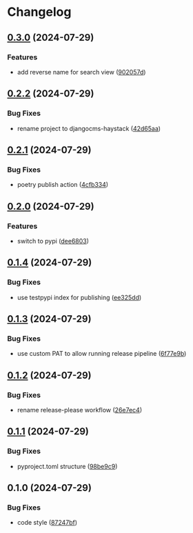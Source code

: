 # Changelog

## [0.3.0](https://github.com/Lfd4/djangocms-haystack/compare/v0.2.2...v0.3.0) (2024-07-29)


### Features

* add reverse name for search view ([902057d](https://github.com/Lfd4/djangocms-haystack/commit/902057d58cc066e81da4a6b42fc44557a4a7c1e9))

## [0.2.2](https://github.com/Lfd4/djangocms-haystack/compare/v0.2.1...v0.2.2) (2024-07-29)


### Bug Fixes

* rename project to djangocms-haystack ([42d65aa](https://github.com/Lfd4/djangocms-haystack/commit/42d65aa1de8466ed43e5058b172b8841ced01919))

## [0.2.1](https://github.com/Lfd4/djangocms-search/compare/v0.2.0...v0.2.1) (2024-07-29)


### Bug Fixes

* poetry publish action ([4cfb334](https://github.com/Lfd4/djangocms-search/commit/4cfb334255ddfdbdff48240ddbc556eeb05db3bc))

## [0.2.0](https://github.com/Lfd4/djangocms-search/compare/v0.1.4...v0.2.0) (2024-07-29)


### Features

* switch to pypi ([dee6803](https://github.com/Lfd4/djangocms-search/commit/dee6803fe6e0d7f105ecfabe7a0056fc1606fd0c))

## [0.1.4](https://github.com/Lfd4/djangocms-search/compare/v0.1.3...v0.1.4) (2024-07-29)


### Bug Fixes

* use testpypi index for publishing ([ee325dd](https://github.com/Lfd4/djangocms-search/commit/ee325dd114886c8b2dc7532beb774b52747c1e9e))

## [0.1.3](https://github.com/Lfd4/djangocms-search/compare/v0.1.2...v0.1.3) (2024-07-29)


### Bug Fixes

* use custom PAT to allow running release pipeline ([6f77e9b](https://github.com/Lfd4/djangocms-search/commit/6f77e9b49914999efc0de2c26b77c518f013ed12))

## [0.1.2](https://github.com/Lfd4/djangocms-search/compare/v0.1.1...v0.1.2) (2024-07-29)


### Bug Fixes

* rename release-please workflow ([26e7ec4](https://github.com/Lfd4/djangocms-search/commit/26e7ec405c75d29a4337539ac618e48de8a08952))

## [0.1.1](https://github.com/Lfd4/djangocms-search/compare/v0.1.0...v0.1.1) (2024-07-29)


### Bug Fixes

* pyproject.toml structure ([98be9c9](https://github.com/Lfd4/djangocms-search/commit/98be9c98037165947ebacf8e3940b5307bc316d2))

## 0.1.0 (2024-07-29)


### Bug Fixes

* code style ([87247bf](https://github.com/Lfd4/djangocms-search/commit/87247bfafaf24ce11cfd58d5f39436dfa817807d))
